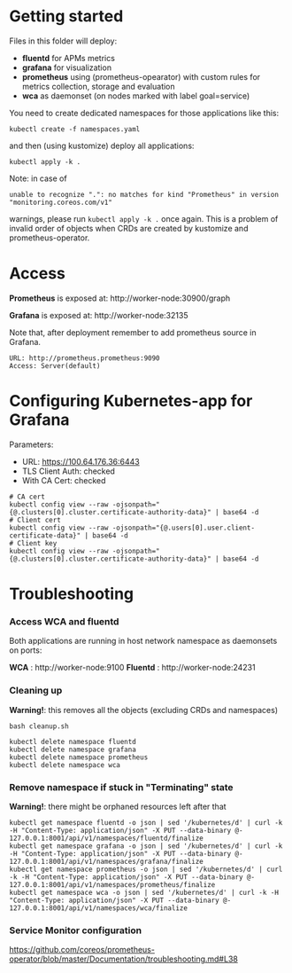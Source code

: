 Getting started
===============

Files in this folder will deploy:

- **fluentd** for APMs metrics
- **grafana** for visualization
- **prometheus** using (prometheus-opearator) with custom rules for metrics collection, storage and 
  evaluation
- **wca** as daemonset (on nodes marked with label goal=service)

You need to create dedicated namespaces for those applications like this:

```shell
kubectl create -f namespaces.yaml
```

and then (using kustomize)  deploy all applications:

```shell
kubectl apply -k .
```

Note: in case of 

`unable to recognize ".": no matches for kind "Prometheus" in version "monitoring.coreos.com/v1"` 

warnings, please run `kubectl apply -k .` once again. This is a problem of invalid order of objects
when CRDs are created by kustomize and prometheus-operator.

# Access

**Prometheus** is exposed at: http://worker-node:30900/graph

**Grafana** is exposed at: http://worker-node:32135

Note that, after deployment remember to add prometheus source in Grafana.

```
URL: http://prometheus.prometheus:9090
Access: Server(default)
```

# Configuring Kubernetes-app for Grafana

Parameters:

- URL: https://100.64.176.36:6443
- TLS Client Auth: checked
- With CA Cert: checked

```shell
# CA cert
kubectl config view --raw -ojsonpath="{@.clusters[0].cluster.certificate-authority-data}" | base64 -d
# Client cert
kubectl config view --raw -ojsonpath="{@.users[0].user.client-certificate-data}" | base64 -d
# Client key
kubectl config view --raw -ojsonpath="{@.clusters[0].cluster.certificate-authority-data}" | base64 -d
```

# Troubleshooting

### Access WCA and fluentd

Both applications are running in host network namespace as daemonsets on ports:

**WCA** : http://worker-node:9100
**Fluentd** : http://worker-node:24231



### Cleaning up

**Warning!**: this removes all the objects (excluding CRDs and namespaces)

```shell
bash cleanup.sh

kubectl delete namespace fluentd
kubectl delete namespace grafana
kubectl delete namespace prometheus
kubectl delete namespace wca
```

### Remove namespace if stuck in "Terminating" state

**Warning!**: there might be orphaned resources left after that

```shell
kubectl get namespace fluentd -o json | sed '/kubernetes/d' | curl -k -H "Content-Type: application/json" -X PUT --data-binary @- 127.0.0.1:8001/api/v1/namespaces/fluentd/finalize
kubectl get namespace grafana -o json | sed '/kubernetes/d' | curl -k -H "Content-Type: application/json" -X PUT --data-binary @- 127.0.0.1:8001/api/v1/namespaces/grafana/finalize
kubectl get namespace prometheus -o json | sed '/kubernetes/d' | curl -k -H "Content-Type: application/json" -X PUT --data-binary @- 127.0.0.1:8001/api/v1/namespaces/prometheus/finalize
kubectl get namespace wca -o json | sed '/kubernetes/d' | curl -k -H "Content-Type: application/json" -X PUT --data-binary @- 127.0.0.1:8001/api/v1/namespaces/wca/finalize
```


### Service Monitor configuration

https://github.com/coreos/prometheus-operator/blob/master/Documentation/troubleshooting.md#L38


